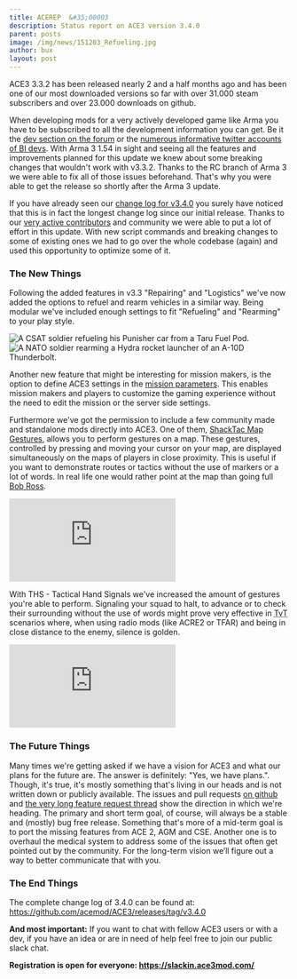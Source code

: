 ```yaml
---
title: ACEREP  &#35;00003
description: Status report on ACE3 version 3.4.0
parent: posts
image: /img/news/151203_Refueling.jpg
author: bux
layout: post
---
```


ACE3 3.3.2 has been released nearly 2 and a half months ago and has been one of our most downloaded versions so far with over 31.000 steam subscribers and over 23.000 downloads on github.

<!--more-->

When developing mods for a very actively developed game like Arma you have to be subscribed to all the development information you can get. Be it the [dev section on the forum](https://forums.bistudio.com/forum/178-arma-3-development-branch/) or the [numerous informative twitter accounts of BI devs](https://twitter.com/ACE3Mod/lists/arma-devs/members). With Arma 3 1.54 in sight and seeing all the features and improvements planned for this update we knew about some breaking changes that wouldn't work with v3.3.2. Thanks to the RC branch of Arma 3 we were able to fix all of those issues beforehand. That's why you were able to get the release so shortly after the Arma 3 update.

If you have already seen our [change log for v3.4.0](https://github.com/acemod/ACE3/releases/tag/v3.4.0) you surely have noticed that this is in fact the longest change log since our initial release. Thanks to our [very active contributors](https://github.com/acemod/ACE3/blob/master/AUTHORS.txt) and community we were able to put a lot of effort in this update. With new script commands and breaking changes to some of existing ones we had to go over the whole codebase (again) and used this opportunity to optimize some of it.

### The New Things

Following the added features in v3.3 "Repairing" and "Logistics" we've now added the options to refuel and rearm vehicles in a similar way. Being modular we've included enough settings to fit "Refueling" and "Rearming" to your play style.

<div class="row">
    <div class="small-12 columns">
        <img src="{{site.baseUrl}}/img/news/151203_Refueling.jpg" alt="A CSAT soldier refueling his Punisher car from a Taru Fuel Pod."/>
    </div>
    <div class="small-12 columns">
        <img src="{{site.baseUrl}}/img/news/151203_Rearming.jpg" alt="A NATO soldier rearming a Hydra rocket launcher of an A-10D Thunderbolt."/>
    </div>
</div>

Another new feature that might be interesting for mission makers, is the option to define ACE3 settings in the [mission parameters](https://community.bistudio.com/wiki/Arma_3_Mission_Parameters). This enables mission makers and players to customize the gaming experience without the need to edit the mission or the server side settings.

Furthermore we've got the permission to include a few community made and standalone mods directly into ACE3. One of them, [ShackTac Map Gestures](http://dslyecxi.com/shacktac_wp/shacktac-mods/shacktac-map-gestures/), allows you to perform gestures on a map. These gestures, controlled by pressing and moving your cursor on your map, are displayed simultaneously on the maps of players in close proximity. This is useful if you want to demonstrate routes or tactics without the use of markers or a lot of words. In real life one would rather point at the map than going full [Bob Ross](https://twitter.com/BobRossGameDev).

<div class="row">
    <div class="small-12 columns">
        <div class="videoWrapper">
            <iframe src="https://www.youtube.com/embed/I_jBDcrP99o" frameborder="0" allowfullscreen></iframe>
        </div>
    </div>
</div>

With THS - Tactical Hand Signals we've increased the amount of gestures you're able to perform. Signaling your squad to halt, to advance or to check their surrounding without the use of words might prove very effective in <abbr title="Team vs Team">TvT</abbr> scenarios where, when using radio mods (like ACRE2 or TFAR) and being in close distance to the enemy, silence is golden.

<div class="row">
    <div class="small-12 columns">
        <div class="videoWrapper">
            <iframe src="https://www.youtube.com/embed/ClfYl2MZ13U" frameborder="0" allowfullscreen></iframe>
        </div>
    </div>
</div>

### The Future Things

Many times we're getting asked if we have a vision for ACE3 and what our plans for the future are. The answer is definitely: "Yes, we have plans.". Though, it's true, it's mostly something that's living in our heads and is not written down or publicly available. The issues and pull requests [on github](https://github.com/acemod/ACE3/issues) and [the very long feature request thread](https://github.com/acemod/ACE3/issues/414) show the direction in which we're heading. The primary and short term goal, of course, will always be a stable and (mostly) bug free release. Something that's more of a mid-term goal is to port the missing features from ACE 2, AGM and CSE. Another one is to overhaul the medical system to address some of the issues that often get pointed out by the community.
For the long-term vision we’ll figure out a way to better communicate that with you.


### The End Things
The complete change log of 3.4.0 can be found at: https://github.com/acemod/ACE3/releases/tag/v3.4.0

<b>And most important:</b>
If you want to chat with fellow ACE3 users or with a dev, if you have an idea or are in need of help feel free to join our public slack chat.

<b>Registration is open for everyone: https://slackin.ace3mod.com/</b>
